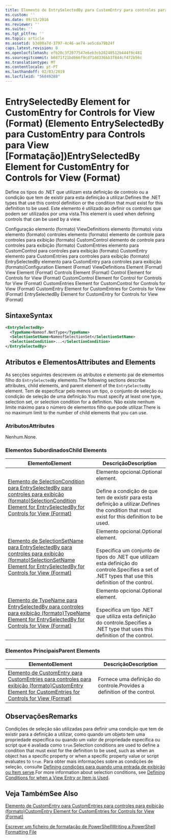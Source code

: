 ```yaml
---
title: Elemento de EntrySelectedBy para CustomEntry para controles para exibição (formato) | Documentos da Microsoft
ms.custom: ''
ms.date: 09/13/2016
ms.reviewer: ''
ms.suite: ''
ms.tgt_pltfrm: ''
ms.topic: article
ms.assetid: b3d80a7d-3797-4c46-ae74-ae5cda79b24f
caps.latest.revision: 8
ms.openlocfilehash: efb20c3f2077547e6eb3cb28240512b444f9c481
ms.sourcegitcommit: b6871f21bd666f9cd71dd336bb3f844cf472b56c
ms.translationtype: MT
ms.contentlocale: pt-PT
ms.lasthandoff: 02/03/2019
ms.locfileid: "56849288"
---
```

# <a name="entryselectedby-element-for-customentry-for-controls-for-view-format"></a><span data-ttu-id="5ec14-102">EntrySelectedBy Element for CustomEntry for Controls for View (Format) (Elemento EntrySelectedBy para CustomEntry para Controls para View [Formatação])</span><span class="sxs-lookup"><span data-stu-id="5ec14-102">EntrySelectedBy Element for CustomEntry for Controls for View (Format)</span></span>

<span data-ttu-id="5ec14-103">Define os tipos do .NET que utilizam esta definição de controlo ou a condição que tem de existir para esta definição a utilizar.</span><span class="sxs-lookup"><span data-stu-id="5ec14-103">Defines the .NET types that use this control definition or the condition that must exist for this definition to be used.</span></span> <span data-ttu-id="5ec14-104">Este elemento é utilizado ao definir os controles que podem ser utilizados por uma vista.</span><span class="sxs-lookup"><span data-stu-id="5ec14-104">This element is used when defining controls that can be used by a view.</span></span>

<span data-ttu-id="5ec14-105">Configuração elemento (formato) ViewDefinitions elemento (formato) vista elemento (formato) controles elemento (formato) elemento de controle para controles para exibição (formato) CustomControl elemento de controle para controles para exibição (formato) CustomEntries elemento para CustomControl para controles para exibição (formato) CustomEntry elemento para CustomEntries para controles para exibição (formato) EntrySelectedBy elemento para CustomEntry para controles para exibição (formato)</span><span class="sxs-lookup"><span data-stu-id="5ec14-105">Configuration Element (Format) ViewDefinitions Element (Format) View Element (Format) Controls Element (Format) Control Element for Controls for View (Format) CustomControl Element for Control for Controls for View (Format) CustomEntries Element for CustomControl for Controls for View (Format) CustomEntry Element for CustomEntries for Controls for View (Format) EntrySelectedBy Element for CustomEntry for Controls for View (Format)</span></span>

## <a name="syntax"></a><span data-ttu-id="5ec14-106">Sintaxe</span><span class="sxs-lookup"><span data-stu-id="5ec14-106">Syntax</span></span>

```xml
<EntrySelectedBy>
  <TypeName>Nameof.NetType</TypeName>
  <SelectionSetName>NameofSelectionSet</SelectionSetName>
  <SelectionCondition>...</SelectionCondition>
</EntrySelectedBy>
```

## <a name="attributes-and-elements"></a><span data-ttu-id="5ec14-107">Atributos e Elementos</span><span class="sxs-lookup"><span data-stu-id="5ec14-107">Attributes and Elements</span></span>

<span data-ttu-id="5ec14-108">As secções seguintes descrevem os atributos e elemento pai de elementos filho do `EntrySelectedBy` elemento.</span><span class="sxs-lookup"><span data-stu-id="5ec14-108">The following sections describe attributes, child elements, and parent element of the `EntrySelectedBy` element.</span></span> <span data-ttu-id="5ec14-109">Tem de especificar pelo menos um tipo, o conjunto de seleção ou condição de seleção de uma definição.</span><span class="sxs-lookup"><span data-stu-id="5ec14-109">You must specify at least one type, selection set, or selection condition for a definition.</span></span> <span data-ttu-id="5ec14-110">Não existe nenhum limite máximo para o número de elementos filho que pode utilizar.</span><span class="sxs-lookup"><span data-stu-id="5ec14-110">There is no maximum limit to the number of child elements that you can use.</span></span>

### <a name="attributes"></a><span data-ttu-id="5ec14-111">Atributos</span><span class="sxs-lookup"><span data-stu-id="5ec14-111">Attributes</span></span>

<span data-ttu-id="5ec14-112">Nenhum.</span><span class="sxs-lookup"><span data-stu-id="5ec14-112">None.</span></span>

### <a name="child-elements"></a><span data-ttu-id="5ec14-113">Elementos Subordinados</span><span class="sxs-lookup"><span data-stu-id="5ec14-113">Child Elements</span></span>

|<span data-ttu-id="5ec14-114">Elemento</span><span class="sxs-lookup"><span data-stu-id="5ec14-114">Element</span></span>|<span data-ttu-id="5ec14-115">Descrição</span><span class="sxs-lookup"><span data-stu-id="5ec14-115">Description</span></span>|
|-------------|-----------------|
|[<span data-ttu-id="5ec14-116">Elemento de SelectionCondition para EntrySelectedBy para controles para exibição (formato)</span><span class="sxs-lookup"><span data-stu-id="5ec14-116">SelectionCondition Element for EntrySelectedBy for Controls for View (Format)</span></span>](./selectioncondition-element-for-entryselectedby-for-controls-for-view-format.md)|<span data-ttu-id="5ec14-117">Elemento opcional.</span><span class="sxs-lookup"><span data-stu-id="5ec14-117">Optional element.</span></span><br /><br /> <span data-ttu-id="5ec14-118">Define a condição de que tem de existir para esta definição a utilizar.</span><span class="sxs-lookup"><span data-stu-id="5ec14-118">Defines the condition that must exist for this definition to be used.</span></span>|
|[<span data-ttu-id="5ec14-119">Elemento de SelectionSetName para EntrySelectedBy para controles para exibição (formato)</span><span class="sxs-lookup"><span data-stu-id="5ec14-119">SelectionSetName Element for EntrySelectedBy for Controls for View (Format)</span></span>](./selectionsetname-element-for-entryselectedby-for-controls-for-view-format.md)|<span data-ttu-id="5ec14-120">Elemento opcional.</span><span class="sxs-lookup"><span data-stu-id="5ec14-120">Optional element.</span></span><br /><br /> <span data-ttu-id="5ec14-121">Especifica um conjunto de tipos do .NET que utilizam esta definição do controle.</span><span class="sxs-lookup"><span data-stu-id="5ec14-121">Specifies a set of .NET types that use this definition of the control.</span></span>|
|[<span data-ttu-id="5ec14-122">Elemento de TypeName para EntrySelectedBy para controles para exibição (formato)</span><span class="sxs-lookup"><span data-stu-id="5ec14-122">TypeName Element for EntrySelectedBy for Controls for View (Format)</span></span>](./typename-element-for-entryselectedby-for-controls-for-view-format.md)|<span data-ttu-id="5ec14-123">Elemento opcional.</span><span class="sxs-lookup"><span data-stu-id="5ec14-123">Optional element.</span></span><br /><br /> <span data-ttu-id="5ec14-124">Especifica um tipo .NET que utiliza esta definição do controle.</span><span class="sxs-lookup"><span data-stu-id="5ec14-124">Specifies a .NET type that uses this definition of the control.</span></span>|

### <a name="parent-elements"></a><span data-ttu-id="5ec14-125">Elementos Principais</span><span class="sxs-lookup"><span data-stu-id="5ec14-125">Parent Elements</span></span>

|<span data-ttu-id="5ec14-126">Elemento</span><span class="sxs-lookup"><span data-stu-id="5ec14-126">Element</span></span>|<span data-ttu-id="5ec14-127">Descrição</span><span class="sxs-lookup"><span data-stu-id="5ec14-127">Description</span></span>|
|-------------|-----------------|
|[<span data-ttu-id="5ec14-128">Elemento de CustomEntry para CustomEntries para controles para exibição (formato)</span><span class="sxs-lookup"><span data-stu-id="5ec14-128">CustomEntry Element for CustomEntries for Controls for View (Format)</span></span>](./customentry-element-for-customentries-for-controls-for-view-format.md)|<span data-ttu-id="5ec14-129">Fornece uma definição do controle.</span><span class="sxs-lookup"><span data-stu-id="5ec14-129">Provides a definition of the control.</span></span>|

## <a name="remarks"></a><span data-ttu-id="5ec14-130">Observações</span><span class="sxs-lookup"><span data-stu-id="5ec14-130">Remarks</span></span>

<span data-ttu-id="5ec14-131">Condições de seleção são utilizadas para definir uma condição que tem de existir para a definição a utilizar, como quando um objeto tem uma propriedade específica ou quando um valor de propriedade específica ou script que é avaliada como `true`.</span><span class="sxs-lookup"><span data-stu-id="5ec14-131">Selection conditions are used to define a condition that must exist for the definition to be used, such as when an object has a specific property or when a specific property value or script evaluates to `true`.</span></span> <span data-ttu-id="5ec14-132">Para obter mais informações sobre as condições de seleção, consulte [Defining condições para quando uma entrada de exibição ou Item serve](./defining-conditions-for-displaying-data.md).</span><span class="sxs-lookup"><span data-stu-id="5ec14-132">For more information about selection conditions, see [Defining Conditions for when a View Entry or Item is Used](./defining-conditions-for-displaying-data.md).</span></span>

## <a name="see-also"></a><span data-ttu-id="5ec14-133">Veja Também</span><span class="sxs-lookup"><span data-stu-id="5ec14-133">See Also</span></span>

[<span data-ttu-id="5ec14-134">Elemento de CustomEntry para CustomEntries para controles para exibição (formato)</span><span class="sxs-lookup"><span data-stu-id="5ec14-134">CustomEntry Element for CustomEntries for Controls for View (Format)</span></span>](./customentry-element-for-customentries-for-controls-for-view-format.md)

[<span data-ttu-id="5ec14-135">Escrever um ficheiro de formatação de PowerShell</span><span class="sxs-lookup"><span data-stu-id="5ec14-135">Writing a PowerShell Formatting File</span></span>](./writing-a-powershell-formatting-file.md)
